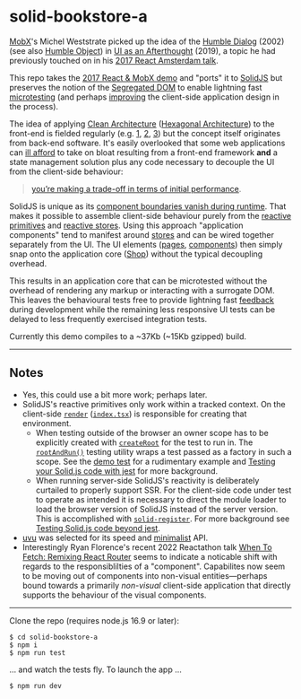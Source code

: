 # solid-bookstore-a

[MobX](https://mobx.js.org)'s Michel Weststrate picked up the idea of the [Humble Dialog](./assets/TheHumbleDialogBox.pdf) (2002) (see also [Humble Object](http://xunitpatterns.com/Humble%20Object.html)) in [UI as an Afterthought](https://michel.codes/blogs/ui-as-an-afterthought) (2019), a topic he had previously touched on in his [2017 React Amsterdam talk](https://youtu.be/3J9EJrvqOiM?t=710).

This repo takes the [2017 React & MobX demo](https://github.com/mweststrate/react-mobx-shop/tree/react-amsterdam-2017) and "ports" it to [SolidJS](https://www.solidjs.com/) but preserves the notion of the [Segregated DOM](https://martinfowler.com/bliki/SegregatedDOM.html) to enable lightning fast [microtesting](https://youtu.be/H3LOyuqhaJA) (and perhaps [improving](https://michaelfeathers.typepad.com/michael_feathers_blog/2008/06/the-flawed-theo.html) the client-side application design in the process).

The idea of applying [Clean Architecture](https://blog.cleancoder.com/uncle-bob/2012/08/13/the-clean-architecture.html) ([Hexagonal Architecture](https://web.archive.org/web/20191210095000/https://alistair.cockburn.us/hexagonal-architecture/)) to the front-end is fielded regularly (e.g. [1](https://medium.com/@Killavus/hexagonal-architecture-in-javascript-applications-and-how-it-relates-to-flux-349616d1268d), [2](https://dev.to/huytaquoc/a-different-approach-to-frontend-architecture-38d4), [3](https://dev.to/xurxodev/moving-away-from-reactjs-and-vuejs-on-front-end-using-clean-architecture-3olk)) but the concept itself originates from back-end software. It's easily overlooked that some web applications can [ill afford](https://alistapart.com/article/responsible-javascript-part-1/) to take on bloat resulting from a front-end framework **and** a state management solution plus any code necessary to decouple the UI from the client-side behaviour:

> [you’re making a trade-off in terms of initial performance](https://timkadlec.com/remembers/2020-04-21-the-cost-of-javascript-frameworks/#the-big-picture).

SolidJS is unique as its [component boundaries vanish during runtime](https://dev.to/this-is-learning/components-are-pure-overhead-hpm). That makes it possible to assemble client-side behaviour purely from the [reactive primitives](https://www.solidjs.com/guides/reactivity#introducing-primitives) and [reactive stores](https://www.solidjs.com/docs/latest/api#using-stores). Using this approach "application components" tend to manifest around [stores](./src/stores) and can be wired together separately from the UI. The UI elements ([pages](./src/pages), [components](./src/components)) then simply snap onto the application core ([Shop](./src/stores/Shop.ts)) without the typical decoupling overhead.

This results in an application core that can be microtested without the overhead of rendering any markup or interacting with a surrogate DOM. This leaves the behavioural tests free to provide lightning fast [feedback](https://twitter.com/mfeathers/status/997570047185842176) during development while the remaining less responsive UI tests can be delayed to less frequently exercised integration tests. 

Currently this demo compiles to a ~37Kb (~15Kb gzipped) build.

---

## Notes
* Yes, this could use a bit more work; perhaps later.
* SolidJS's reactive primitives only work within a tracked context. On the client-side [`render`](https://www.solidjs.com/docs/latest/api#render) ([`index.tsx`](.src/index.tsx)) is responsible for creating that environment.
  * When testing outside of the browser an owner scope has to be explicitly created with [`createRoot`](https://www.solidjs.com/docs/latest/api#createroot) for the test to run in. The [`rootAndRun()`](./tests/helpers/index.ts) testing utility wraps a test passed as a factory in such a scope. See the [demo test](./tests/demo.skip.ts) for a rudimentary example and [Testing your Solid.js code with jest](https://dev.to/lexlohr/testing-your-solidjs-code-2gfh) for more background.
  * When running server-side SolidJS's reactivity is deliberately curtailed to properly support SSR. For the client-side code under test to operate as intended it is necessary to direct the module loader to load the browser version of SolidJS instead of the server version. This is accomplished with [`solid-register`](https://github.com/atk/solid-register). For more background see [Testing Solid.js code beyond jest](https://dev.to/lexlohr/testing-solidjs-code-beyond-jest-39p).
* [uvu](https://github.com/lukeed/uvu) was selected for its speed and [minimalist](https://medium.com/javascript-scene/why-i-use-tape-instead-of-mocha-so-should-you-6aa105d8eaf4
) API.
* Interestingly Ryan Florence's recent 2022 Reactathon talk [When To Fetch: Remixing React Router](https://youtu.be/95B8mnhzoCM) seems to indicate a noticable shift with regards to the responsiblilties of a "component". Capabilites now seem to be moving out of components into non-visual entities—perhaps bound towards a primarily *non-visual* client-side application that directly supports the behaviour of the visual components. 

---

Clone the repo (requires node.js 16.9 or later):
```
$ cd solid-bookstore-a
$ npm i
$ npm run test
```

… and watch the tests fly. To launch the app …

```
$ npm run dev
```
